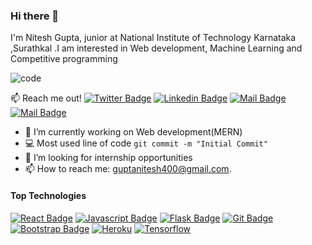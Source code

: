 ### Hi there 👋

<!--
**Niteshgupta-NITK/Niteshgupta-NITK** is a ✨ _special_ ✨ repository because its `README.md` (this file) appears on your GitHub profile.

Here are some ideas to get you started:

- 🔭 I’m currently working on ...
- 🌱 I’m currently learning ...
- 👯 I’m looking to collaborate on ...
- 🤔 I’m looking for help with ...
- 💬 Ask me about ...
- 📫 How to reach me: ...
- 😄 Pronouns: ...
- ⚡ Fun fact: ...
-->

I'm Nitesh Gupta, junior at National Institute of Technology Karnataka ,Surathkal .I am interested in Web development, Machine Learning and Competitive
programming


![code](https://user-images.githubusercontent.com/56041569/133371817-9bc1a573-563e-4e94-a412-f4db088ff16b.gif)

:mailbox: Reach me out!
[![Twitter Badge](https://img.shields.io/badge/-@Nitesh-1ca0f1?style=flat&labelColor=1ca0f1&logo=twitter&logoColor=white&link=https://twitter.com/NiteshG03675427)](https://twitter.com/NiteshG03675427) [![Linkedin Badge](https://img.shields.io/badge/-Nitesh-0e76a8?style=flat&labelColor=0e76a8&logo=linkedin&logoColor=white)](https://www.linkedin.com/in/niteshnitk) [![Mail Badge](https://img.shields.io/badge/-@Nitesh-e84393?style=flat&labelColor=e84393&logo=instagram&logoColor=white)](https://www.instagram.com/nitesh_kr_gupta___/) [![Mail Badge](https://img.shields.io/badge/-Nitesh-c0392b?style=flat&labelColor=c0392b&logo=gmail&logoColor=white)](mailto:guptanitesh400@gmail.com)



- 🔭 I’m currently working on Web development(MERN)
- :computer: Most used line of code `git commit -m "Initial Commit"`
- 🤔 I’m looking for internship opportunities
- 📫 How to reach me: guptanitesh400@gmail.com.

#### Top Technologies



[![React Badge](https://img.shields.io/badge/-React-61DBFB?style=for-the-badge&labelColor=black&logo=react&logoColor=61DBFB)](#) [![Javascript Badge](https://img.shields.io/badge/-Javascript-F0DB4F?style=for-the-badge&labelColor=black&logo=javascript&logoColor=F0DB4F)](#)
 [![Flask Badge](https://img.shields.io/badge/Flask-000000?style=for-the-badge&logo=flask&logoColor=white)](#) 
 [![Git Badge](https://img.shields.io/badge/Git-F05032?style=for-the-badge&logo=git&logoColor=white)](#) 
  [![Bootstrap Badge](https://img.shields.io/badge/Bootstrap-563D7C?style=for-the-badge&logo=bootstrap&logoColor=white)](#) 
  [![Heroku](https://img.shields.io/badge/Heroku-430098?style=for-the-badge&logo=heroku&logoColor=white)](#)
   [![Tensorflow](https://img.shields.io/badge/TensorFlow-FF6F00?style=for-the-badge&logo=tensorflow&logoColor=white)](#)
  
 

 








<br />
<br />
